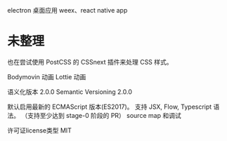
electron 桌面应用
weex、react native app

# 未整理


也在尝试使用 PostCSS 的 CSSnext 插件来处理 CSS 样式。

Bodymovin 动画
Lottie 动画


语义化版本 2.0.0 Semantic Versioning 2.0.0


默认启用最新的 ECMAScript 版本(ES2017)。
支持 JSX, Flow, Typescript 语法。
（支持至少达到 stage-0 阶段的 PR）
source map 和调试


许可证license类型
  MIT
